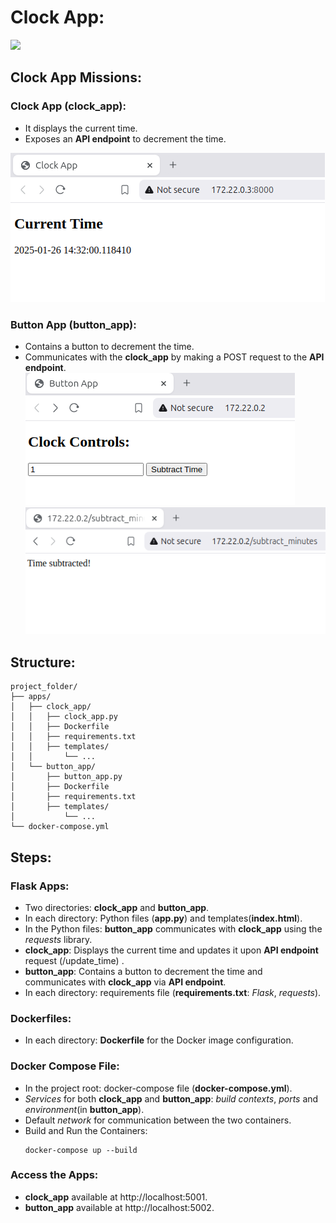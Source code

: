 # Clock App:
![]("screenshots/clock_app.gif")

## Clock App Missions: 
### Clock App (clock_app): 
-	It displays the current time. 
-	Exposes an **API endpoint** to decrement the time.
<img src = "screenshots/clock_app.png">

### Button App (button_app):
-	Contains a button to decrement the time. 
-	Communicates with the **clock_app** by making a POST request to the **API endpoint**.
<img src = "screenshots/button_app.png"> <img src = "screenshots/button_app_2.png">

## Structure:
```
project_folder/
├── apps/
│   ├── clock_app/
│   │   ├── clock_app.py
│   │   ├── Dockerfile
│   │   ├── requirements.txt
│   │   ├── templates/
│   │       └── ...
│   └── button_app/ 
│       ├── button_app.py
│       ├── Dockerfile
│       ├── requirements.txt
│       ├── templates/
│           └── ...
└── docker-compose.yml 
```

## Steps:
### Flask Apps:
-	Two directories: **clock_app** and **button_app**. 
-	In each directory: Python files (**app.py**) and templates(**index.html**). 
-   In the Python files: **button_app** communicates with **clock_app** using the *requests* library. 
-	**clock_app**: Displays the current time and updates it upon **API endpoint** request (/update_time) . 
-	**button_app**: Contains a button to decrement the time and communicates with **clock_app** via **API endpoint**. 
-	In each directory: requirements file (**requirements.txt**: *Flask*, *requests*).
### Dockerfiles:
-	In each directory: **Dockerfile** for the Docker image configuration. 
### Docker Compose File:
-	In the project root: docker-compose file (**docker-compose.yml**).
-	*Services* for both **clock_app** and **button_app**: *build contexts*, *ports* and *environment*(in **button_app**). 
-	Default *network* for communication between the two containers. 
-	Build and Run the Containers:
    ```
    docker-compose up --build
    ```
### Access the Apps:
-	**clock_app** available at http://localhost:5001. 
-	**button_app** available at http://localhost:5002. 
